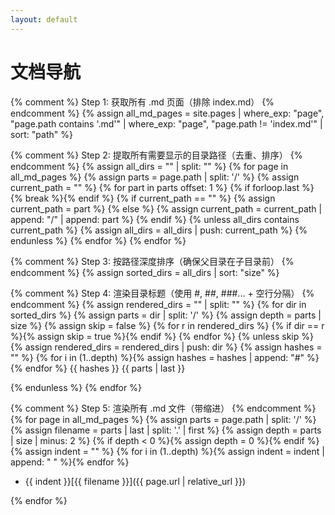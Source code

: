 ```yaml
---
layout: default
---
```


# 文档导航

{% comment %}
  Step 1: 获取所有 .md 页面（排除 index.md）
{% endcomment %}
{% assign all_md_pages = site.pages | where_exp: "page", "page.path contains '.md'" | where_exp: "page", "page.path != 'index.md'" | sort: "path" %}

{% comment %}
  Step 2: 提取所有需要显示的目录路径（去重、排序）
{% endcomment %}
{% assign all_dirs = "" | split: "" %}
{% for page in all_md_pages %}
  {% assign parts = page.path | split: '/' %}
  {% assign current_path = "" %}
  {% for part in parts offset: 1 %}
    {% if forloop.last %}{% break %}{% endif %}
    {% if current_path == "" %}
      {% assign current_path = part %}
    {% else %}
      {% assign current_path = current_path | append: "/" | append: part %}
    {% endif %}
    {% unless all_dirs contains current_path %}
      {% assign all_dirs = all_dirs | push: current_path %}
    {% endunless %}
  {% endfor %}
{% endfor %}

{% comment %}
  Step 3: 按路径深度排序（确保父目录在子目录前）
{% endcomment %}
{% assign sorted_dirs = all_dirs | sort: "size" %}

{% comment %}
  Step 4: 渲染目录标题（使用 #, ##, ###... + 空行分隔）
{% endcomment %}
{% assign rendered_dirs = "" | split: "" %}
{% for dir in sorted_dirs %}
  {% assign parts = dir | split: '/' %}
  {% assign depth = parts | size %}
  {% assign skip = false %}
  {% for r in rendered_dirs %}
    {% if dir == r %}{% assign skip = true %}{% endif %}
  {% endfor %}
  {% unless skip %}
    {% assign rendered_dirs = rendered_dirs | push: dir %}
    {% assign hashes = "" %}
    {% for i in (1..depth) %}{% assign hashes = hashes | append: "#" %}{% endfor %}
{{ hashes }} {{ parts | last }}

{% endunless %}
{% endfor %}

{% comment %}
  Step 5: 渲染所有 .md 文件（带缩进）
{% endcomment %}
{% for page in all_md_pages %}
  {% assign parts = page.path | split: '/' %}
  {% assign filename = parts | last | split: '.' | first %}
  {% assign depth = parts | size | minus: 2 %}
  {% if depth < 0 %}{% assign depth = 0 %}{% endif %}
  {% assign indent = "" %}
  {% for i in (1..depth) %}{% assign indent = indent | append: "  " %}{% endfor %}
- {{ indent }}[{{ filename }}]({{ page.url | relative_url }})

{% endfor %}

